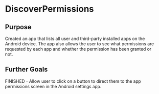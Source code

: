 # DiscoverPermissions

## Purpose

Created an app that lists all user and third-party installed apps on the Android device. The app also allows the user to see what permissions are requested by each app and whether the permission has been granted or not.

## Further Goals

FINISHED - Allow user to click on a button to direct them to the app permissions screen in the Android settings app.

